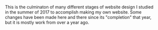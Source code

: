 This is the culminaton of many different stages of website design I studied in the summer of 2017 to accomplish making my own website. Some changes have been made here and there since its "completion" that year, but it is mostly work from over a year ago.
